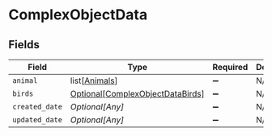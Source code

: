 # ComplexObjectData


## Fields

| Field                                                                             | Type                                                                              | Required                                                                          | Description                                                                       |
| --------------------------------------------------------------------------------- | --------------------------------------------------------------------------------- | --------------------------------------------------------------------------------- | --------------------------------------------------------------------------------- |
| `animal`                                                                          | list[[Animals](../../models/shared/animals.md)]                                   | :heavy_minus_sign:                                                                | N/A                                                                               |
| `birds`                                                                           | [Optional[ComplexObjectDataBirds]](../../models/shared/complexobjectdatabirds.md) | :heavy_minus_sign:                                                                | N/A                                                                               |
| `created_date`                                                                    | *Optional[Any]*                                                                   | :heavy_minus_sign:                                                                | N/A                                                                               |
| `updated_date`                                                                    | *Optional[Any]*                                                                   | :heavy_minus_sign:                                                                | N/A                                                                               |